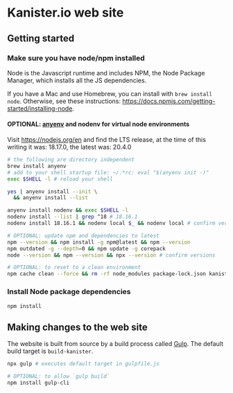 
# Kanister.io web site

## Getting started
### Make sure you have node/npm installed
Node is the Javascript runtime and includes NPM, the Node Package Manager, which installs all the JS dependencies.

If you have a Mac and use Homebrew, you can install with `brew install node`. Otherwise, see these instructions: https://docs.npmjs.com/getting-started/installing-node.

#### OPTIONAL: [anyenv](https://anyenv.github.io/) and nodenv for virtual node environments

Visit https://nodejs.org/en and find the LTS release, at the time of this writing it was: 18.17.0, the latest was: 20.4.0

```bash
# the following are directory independent
brew install anyenv
# add to your shell startup file: ~/.*rc: eval "$(anyenv init -)"
exec $SHELL -l # reload your shell

yes | anyenv install --init \
  && anyenv install --list

anyenv install nodenv && exec $SHELL -l
nodenv install --list | grep ^18 # 18.16.1
nodenv install 18.16.1 && nodenv local $_ && nodenv local # confirm version

# OPTIONAL: update npm and dependencies to latest
npm --version && npm install -g npm@latest && npm --version
npm outdated -g --depth=0 && npm update -g corepack
node --version && npm --version && npx --version # confirm versions

# OPTIONAL: to reset to a clean environment
npm cache clean --force && rm -rf node_modules package-lock.json kanister.io
```

### Install Node package dependencies
```shell
npm install
```

## Making changes to the web site
The website is built from source by a build process called [Gulp](https://gulpjs.com/docs/en/getting-started/quick-start). The default build target is `build-kanister`.

```bash
npx gulp # executes default target in gulpfile.js

# OPTIONAL: to allow `gulp build`
npm install gulp-cli
```

